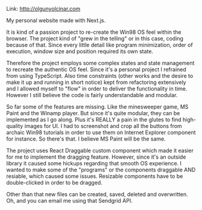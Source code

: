 Link: http://olgunyolcinar.com

My personal website made with Next.js.

It is kind of a passion project to re-create the Win98 OS feel within the browser. The project kind of "grew in the telling" or in this case, coding because of that. Since every little detail like program minimization, order of execution, window size and position required its own state. 

Therefore the project employs some complex states and state management to recreate the authentic OS feel. Since it's a personal project I refrained from using TypeScript. Also time constraints (other works and the desire to make it up and running in short notice) kept from refactoring extensively and I allowed myself to "flow" in order to deliver the functionality in time. However I still believe the code is fairly understandable and modular.

So far some of the features are missing. Like the minesweeper game, MS Paint and the Winamp player. But since it's quite modular, they can be implemented as I go along. Plus it's REALLY a pain in the glutes to find high-quality images for UI. I had to screenshot and crop all the buttons from archaic Win98 tutorials in order to use them on Internet Explorer component for instance. So there's that. I believe MS Paint will be the same.

The project uses React Draggable custom component which made it easier for me to implement the dragging feature. However, since it's an outside library it caused some hickups regarding that smooth OS experience. I wanted to make some of the "programs" or the components draggable AND resiable, which caused some issues. Resizable components have to be double-clicked in order to be dragged.

Other than that new files can be created, saved, deleted and overwritten. Oh, and you can email me using that Sendgrid API.





